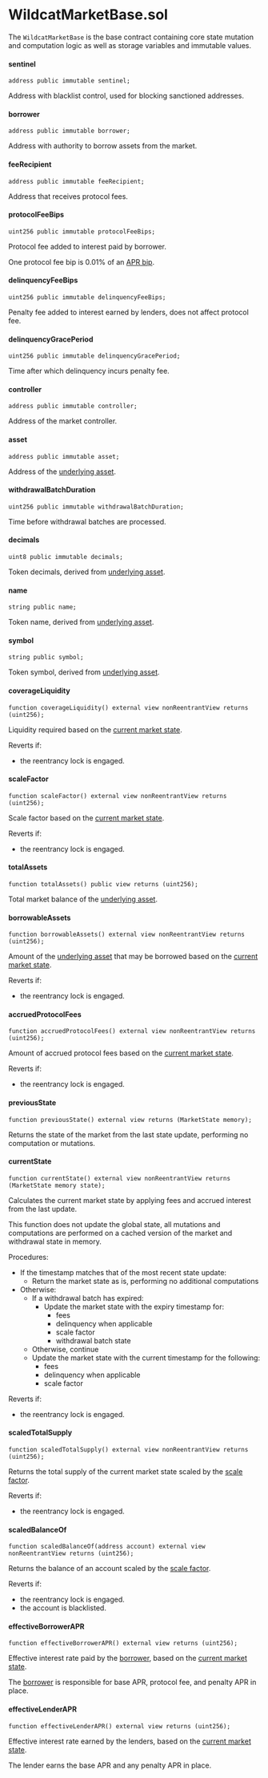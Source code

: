 # WildcatMarketBase.sol

The `WildcatMarketBase` is the base contract containing core state mutation and computation logic as well as storage variables and immutable values.

#### sentinel

```solidity
address public immutable sentinel;
```

Address with blacklist control, used for blocking sanctioned addresses.

#### borrower

```solidity
address public immutable borrower;
```

Address with authority to borrow assets from the market.

#### feeRecipient

```solidity
address public immutable feeRecipient;
```

Address that receives protocol fees.

#### protocolFeeBips

```solidity
uint256 public immutable protocolFeeBips;
```

Protocol fee added to interest paid by borrower.

One protocol fee bip is 0.01% of an [APR bip](wildcatmarketconfig.sol.md#annualinterestbips).

#### delinquencyFeeBips

```solidity
uint256 public immutable delinquencyFeeBips;
```

Penalty fee added to interest earned by lenders, does not affect protocol fee.

#### delinquencyGracePeriod

```solidity
uint256 public immutable delinquencyGracePeriod;
```

Time after which delinquency incurs penalty fee.

#### controller

```solidity
address public immutable controller;
```

Address of the market controller.

#### asset

```solidity
address public immutable asset;
```

Address of the [underlying asset](wildcatmarketbase.sol.md#asset).

#### withdrawalBatchDuration

```solidity
uint256 public immutable withdrawalBatchDuration;
```

Time before withdrawal batches are processed.

#### decimals

```solidity
uint8 public immutable decimals;
```

Token decimals, derived from [underlying asset](wildcatmarketbase.sol.md).

#### name

```solidity
string public name;
```

Token name, derived from [underlying asset](wildcatmarketbase.sol.md#asset).

#### symbol

```solidity
string public symbol;
```

Token symbol, derived from [underlying asset](wildcatmarketbase.sol.md#asset).

#### coverageLiquidity

```solidity
function coverageLiquidity() external view nonReentrantView returns (uint256);
```

Liquidity required based on the [current market state](wildcatmarketbase.sol.md#currentstate).

Reverts if:

* the reentrancy lock is engaged.

#### scaleFactor

```solidity
function scaleFactor() external view nonReentrantView returns (uint256);
```

Scale factor based on the [current m](wildcatmarketbase.sol.md#currentstate)[arket state](wildcatmarketbase.sol.md#currentstate).

Reverts if:

* the reentrancy lock is engaged.

#### totalAssets

```solidity
function totalAssets() public view returns (uint256);
```

Total market balance of the [underlying asset](wildcatmarketbase.sol.md#asset).

#### borrowableAssets

```solidity
function borrowableAssets() external view nonReentrantView returns (uint256);
```

Amount of the [underlying asset](wildcatmarketbase.sol.md#asset) that may be borrowed based on the [current market state](wildcatmarketbase.sol.md#currentstate).

Reverts if:

* the reentrancy lock is engaged.

#### accruedProtocolFees

```solidity
function accruedProtocolFees() external view nonReentrantView returns (uint256);
```

Amount of accrued protocol fees based on the [current market state](wildcatmarketbase.sol.md#currentstate).

Reverts if:

* the reentrancy lock is engaged.

#### previousState

```solidity
function previousState() external view returns (MarketState memory);
```

Returns the state of the market from the last state update, performing no computation or mutations.

#### currentState

```solidity
function currentState() external view nonReentrantView returns (MarketState memory state);
```

Calculates the current market state by applying fees and accrued interest from the last update.

This function does not update the global state, all mutations and computations are performed on a cached version of the market and withdrawal state in memory.

Procedures:

* If the timestamp matches that of the most recent state update:
  * Return the market state as is, performing no additional computations
* Otherwise:
  * If a withdrawal batch has expired:
    * Update the market state with the expiry timestamp for:
      * fees
      * delinquency when applicable
      * scale factor
      * withdrawal batch state
  * Otherwise, continue
  * Update the market state with the current timestamp for the following:
    * fees
    * delinquency when applicable
    * scale factor

Reverts if:

* the reentrancy lock is engaged.

#### scaledTotalSupply

```solidity
function scaledTotalSupply() external view nonReentrantView returns (uint256);
```

Returns the total supply of the current market state scaled by the [scale factor](wildcatmarketbase.sol.md#scalefactor).

Reverts if:

* the reentrancy lock is engaged.

#### scaledBalanceOf

```solidity
function scaledBalanceOf(address account) external view nonReentrantView returns (uint256);
```

Returns the balance of an account scaled by the [scale factor](wildcatmarketbase.sol.md#scalefactor).

Reverts if:

* the reentrancy lock is engaged.
* the account is blacklisted.

#### effectiveBorrowerAPR

```solidity
function effectiveBorrowerAPR() external view returns (uint256);
```

Effective interest rate paid by the [borrower](wildcatmarketbase.sol.md#borrower), based on the [current market state](wildcatmarketbase.sol.md#currentstate).

The [borrower](wildcatmarketbase.sol.md#borrower) is responsible for base APR, protocol fee, and penalty APR in place.

#### effectiveLenderAPR

```solidity
function effectiveLenderAPR() external view returns (uint256);
```

Effective interest rate earned by the lenders, based on the [current market state](../../../security-measures/code-security-reviews.md#code4rena-crowdsourced-security-review).

The lender earns the base APR and any penalty APR in place.
